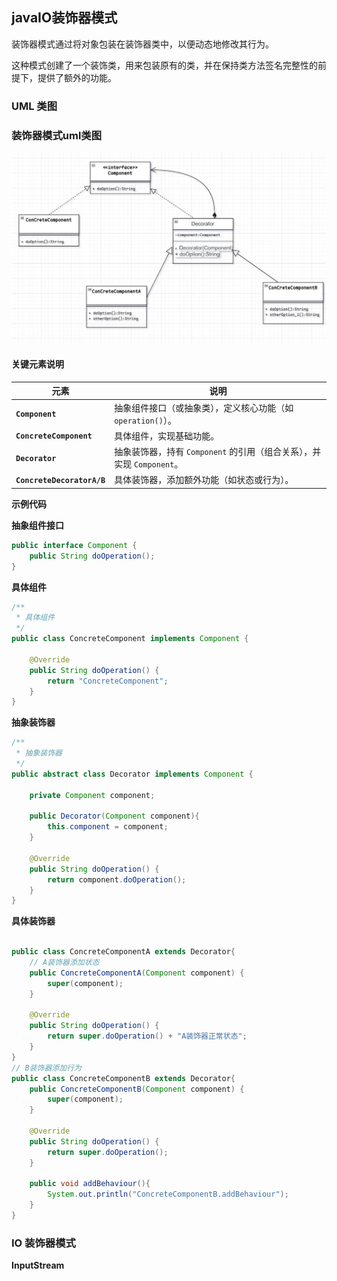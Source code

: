 ## javaIO装饰器模式

装饰器模式通过将对象包装在装饰器类中，以便动态地修改其行为。

这种模式创建了一个装饰类，用来包装原有的类，并在保持类方法签名完整性的前提下，提供了额外的功能。

### UML 类图

### 装饰器模式uml类图

![装饰器uml](../public/装饰器模式uml类图.jpg)

#### **关键元素说明**

| 元素                               | 说明                                                                      |
| ---------------------------------- | ------------------------------------------------------------------------- |
| **`Component`**            | 抽象组件接口（或抽象类），定义核心功能（如 `operation()`）。            |
| **`ConcreteComponent`**    | 具体组件，实现基础功能。                                                  |
| **`Decorator`**            | 抽象装饰器，持有 `Component` 的引用（组合关系），并实现 `Component`。 |
| **`ConcreteDecoratorA/B`** | 具体装饰器，添加额外功能（如状态或行为）。                                |

**示例代码**

**抽象组件接口**

```java
public interface Component {
    public String doOperation();
}

```

**具体组件**

```java
/**
 * 具体组件
 */
public class ConcreteComponent implements Component {

    @Override
    public String doOperation() {
        return "ConcreteComponent";
    }
}
```

**抽象装饰器**

```java
/**
 * 抽象装饰器
 */
public abstract class Decorator implements Component {

    private Component component;

    public Decorator(Component component){
        this.component = component;
    }

    @Override
    public String doOperation() {
        return component.doOperation();
    }
}
```

**具体装饰器**

```java

public class ConcreteComponentA extends Decorator{
    // A装饰器添加状态
    public ConcreteComponentA(Component component) {
        super(component);
    }

    @Override
    public String doOperation() {
        return super.doOperation() + "A装饰器正常状态";
    }
}
// B装饰器添加行为
public class ConcreteComponentB extends Decorator{
    public ConcreteComponentB(Component component) {
        super(component);
    }

    @Override
    public String doOperation() {
        return super.doOperation();
    }

    public void addBehaviour(){
        System.out.println("ConcreteComponentB.addBehaviour");
    }
}
```
### IO 装饰器模式

**InputStream**


